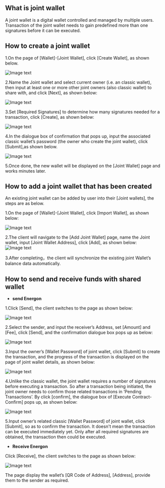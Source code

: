 ## <a name="what_is"></a>What is joint wallet
 A joint wallet is a digital wallet controlled and managed by multiple users. Transaction of the joint wallet needs to gain predefined more than one signatures before it can be executed.

## <a name="how_to_create"></a>How to create a joint wallet

1.On the page of [Wallet]-[Joint Wallet], click [Create Wallet], as shown below.

![Image text](image/Swallet_creation.png)

2.Name the Joint wallet and select current owner (i.e. an classic wallet), then input at least one or more other joint owners (also classic wallet) to share with, and click [Next], as shown below:

![Image text](image/Swallet_info_input.png)

3.Set [Required Signatures] to determine how many signatures needed for a transaction, click [Create], as shown below:

![Image text](image/Sign_NO.png)

4.In the dialogue box of confirmation that pops up, input the associated classic wallet’s password (the owner who create the joint wallet), click [Submit],as shown below.

![Image text](image/Send_confirm_Swallet1.png)

5.Once done, the new wallet will be displayed on the [Joint Wallet] page and works minutes later.

## <a name="how_to_add"></a>How to add a joint wallet that has been created
An existing joint wallet can be added by user into their [Joint wallets], the steps are as below.

1.On the page of [Wallet]-[Joint Wallet], click [Import Wallet], as shown below:

![Image text](image/Add_Swallet.png)

2.The client will navigate to the [Add Joint Wallet] page, name the Joint wallet, input [Joint Wallet Address], click [Add], as shown below:
   ![Image text](image/Input_info_added_Swallet.png)

3.After completing，the client will synchronize the existing joint Wallet’s balance data automatically.


## <a name="how_to_use"></a>How to send and receive funds with shared wallet

+ **send Energon**

1.Click [Send], the client switches to the page as shown below:

![Image text](image/Send_Swallet.png)

2.Select the sender, and input the receiver’s Address, set [Amount] and [Fee], click [Send], and the confirmation dialogue box pops up as below:

![Image text](image/Send_confirm_Swallet2.png)

3.Input the owner’s [Wallet Password] of joint wallet, click [Submit] to create the transaction, and the progress of the transaction is displayed on the page of joint wallet details, as shown below:

![Image text](image/Transaction_to_be_confirmed_Swallet.png)

4.Unlike the classic wallet, the joint wallet requires a number of signatures before executing a transaction. So after a transaction being initiated, the joint owner needs to confirm those related transactions in ‘Pending Transactions’. By click [confirm], the dialogue box of [Execute Contract-Confirm] pops up, as shown below:

![Image text](image/Execute_contract_Swallet_confirm.png)

5.Input owner’s related classic [Wallet Password] of joint wallet, click [Submit], so as to confirm the transaction. It doesn't mean the transaction can be executed immediately yet. Only after all required signatures are obtained, the transaction then could be executed.

+ **Receive Energon**

Click [Receive], the client switches to the page as shown below:

![Image text](image/QR_code_Swallet.png)

The page display the wallet’s [QR Code of Address], [Address], provide them to the sender as required.


